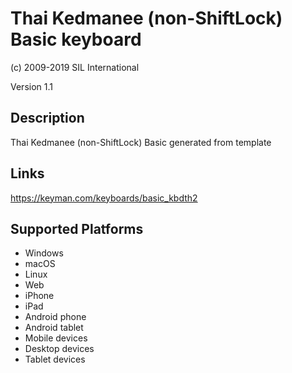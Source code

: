Thai Kedmanee (non-ShiftLock) Basic keyboard
==============

(c) 2009-2019 SIL International

Version 1.1

Description
-----------

Thai Kedmanee (non-ShiftLock) Basic generated from template

Links
-----
https://keyman.com/keyboards/basic_kbdth2

Supported Platforms
-------------------
 * Windows
 * macOS
 * Linux
 * Web
 * iPhone
 * iPad
 * Android phone
 * Android tablet
 * Mobile devices
 * Desktop devices
 * Tablet devices

